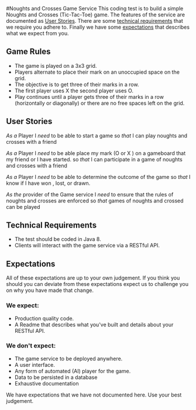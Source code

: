 #Noughts and Crosses Game Service
This coding test is to build a simple Noughts and Crosses (Tic-Tac-Toe) game.
The features of the service are documented as [User Stories]. There are some [technical requirements] that we require you adhere to. Finally we have some [expectations] that describes what we expect from you.

## Game Rules 
- The game is played on a 3x3 grid.
- Players alternate to place their mark on an unoccupied space on the grid.
- The objective is to get three of their marks in a row.
- The first player uses X the second player uses O. 
- Play continues until a player gets three of their marks in a row (horizontally or diagonally)
  or there are no free spaces left on the grid.
	


## User Stories 

*As a* Player
I *need* to be able to start a game
so *that* I can play noughts and crosses with a friend

*As a* Player
I *need* to be able place my mark (O or X ) on a gameboard
that my friend or I have started.
so *that*  I can participate in a game of noughts and crosses with a friend

*As a* Player
I *need* to be able to determine the outcome of the game
so *that* I know if I have won , lost, or drawn.

*As the* provider of the Game service
I *need* to ensure that the rules of noughts and crosses are enforced
so *that*  games of noughts and crossed can be played



## Technical Requirements

- The test should be coded in Java 8.
- Clients will interact with the game service via a RESTful API.

## Expectations
All of these expectations are up to your own judgement. If you think you should you can deviate from these expectations expect us to  challenge you on why you have made that change.

### We expect:
- Production quality code.
- A Readme that describes what you've built  and details about your RESTful API.

### We don't expect:
- The game service to be deployed anywhere.
- A user interface.
- Any form of automated (AI) player for the game.
- Data to be persisted in a database
- Exhaustive documentation

We have expectations that we have not documented here. Use your best judgement.

[user stories]: #user-stories
[technical requirements]: #technical-requirements
[expectations]: #expectations
